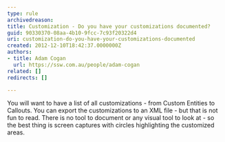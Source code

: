 ```yaml
---
type: rule
archivedreason: 
title: Customization - Do you have your customizations documented?
guid: 90330370-08aa-4b10-9fcc-7c93f20322d4
uri: customization-do-you-have-your-customizations-documented
created: 2012-12-10T18:42:37.0000000Z
authors:
- title: Adam Cogan
  url: https://ssw.com.au/people/adam-cogan
related: []
redirects: []

---
```



<p>
          You will want to have a list of all customizations - from Custom Entities to Callouts.
          You can export the customizations to an XML file - but that is not fun to read.
          There is no tool to document or any visual tool to look at - so the best thing is
          screen captures with circles highlighting the customized areas.
        </p>
<br><excerpt class='endintro'></excerpt><br>



